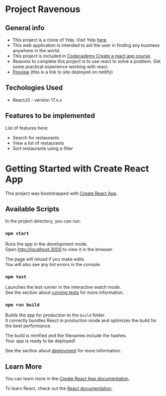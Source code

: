 # Project Ravenous 
## General info 
- This project is a clone of Yelp. Visit Yelp [here](https://www.yelp.se/stockholm). 
- This web application is intended to aid the user in finding any business anywhere in the world. 
- This project is included in [Codecademy Create a react app course](https://www.codecademy.com/learn/paths/build-web-apps-with-react).
- Reasons to complete this project is to use react to solve a problem. Get some practical experience working with react. 
- [Preview](https://shuhia-ravenous.netlify.app/) (this is a link to site deployed on netlify)

## Techologies Used
- ReactJS - version 17.x.x

## Features to be implemented
List of features here:
- Search for restaurants
- View a list of restaurants
- Sort restaurants using a filter

# Getting Started with Create React App

This project was bootstrapped with [Create React App](https://github.com/facebook/create-react-app).

## Available Scripts

In the project directory, you can run:

### `npm start`

Runs the app in the development mode.\
Open [http://localhost:3000](http://localhost:3000) to view it in the browser.

The page will reload if you make edits.\
You will also see any lint errors in the console.

### `npm test`

Launches the test runner in the interactive watch mode.\
See the section about [running tests](https://facebook.github.io/create-react-app/docs/running-tests) for more information.

### `npm run build`

Builds the app for production to the `build` folder.\
It correctly bundles React in production mode and optimizes the build for the best performance.

The build is minified and the filenames include the hashes.\
Your app is ready to be deployed!

See the section about [deployment](https://facebook.github.io/create-react-app/docs/deployment) for more information.

## Learn More

You can learn more in the [Create React App documentation](https://facebook.github.io/create-react-app/docs/getting-started).

To learn React, check out the [React documentation](https://reactjs.org/).

